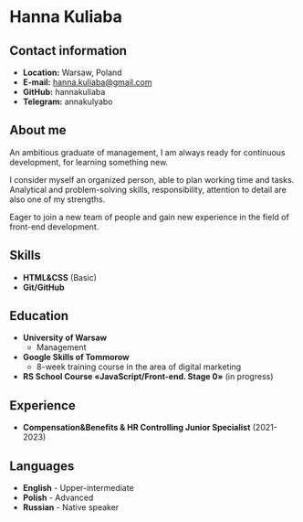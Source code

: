 # **Hanna Kuliaba**
## Contact information
- **Location:** Warsaw, Poland
- **E-mail:** hanna.kuliaba@gmail.com
- **GitHub:** hannakuliaba
- **Telegram:** annakulyabo
## About me
An ambitious graduate of management, I am always ready for continuous development, for learning something new.

I consider myself an organized person, able to plan working time and tasks. Analytical and problem-solving skills, responsibility, attention to detail are also one of my strengths.

Eager to join a new team of people and gain new experience in the field of front-end development.
## Skills
- **HTML&CSS** (Basic)
- **Git/GitHub**
## Education
- **University of Warsaw**
    - Management
- **Google Skills of Tommorow**
	 - 8-week training course in the area of digital marketing
- **RS School Course «JavaScript/Front-end. Stage 0»** (in progress)
## Experience
- **Compensation&Benefits & HR Controlling Junior Specialist** (2021-2023)
## Languages
- **English** - Upper-intermediate
- **Polish** - Advanced
- **Russian** - Native speaker
